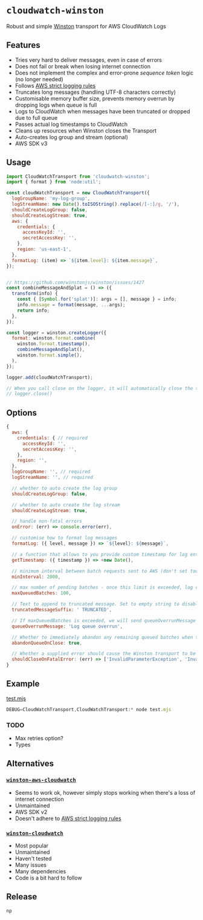 # `cloudwatch-winston`

Robust and simple [Winston](https://github.com/winstonjs/winston) transport for AWS CloudWatch Logs

## Features

- Tries very hard to deliver messages, even in case of errors
- Does not fail or break when losing internet connection
- Does not implement the complex and error-prone *sequence token* logic (no longer needed)
- Follows [AWS strict logging rules](https://docs.aws.amazon.com/AmazonCloudWatchLogs/latest/APIReference/API_PutLogEvents.html)
- Truncates long messages (handling UTF-8 characters correctly)
- Customisable memory buffer size, prevents memory overrun by dropping logs when queue is full
- Logs to CloudWatch when messages have been truncated or dropped due to full queue
- Passes actual log timestamps to CloudWatch
- Cleans up resources when Winston closes the Transport
- Auto-creates log group and stream (optional)
- AWS SDK v3

## Usage

```js
import CloudWatchTransport from 'cloudwatch-winston';
import { format } from 'node:util';

const cloudWatchTransport = new CloudWatchTransport({
  logGroupName: 'my-log-group',
  logStreamName: new Date().toISOString().replace(/[-:]/g, '/'),
  shouldCreateLogGroup: false,
  shouldCreateLogStream: true,
  aws: {
    credentials: {
      accessKeyId: '',
      secretAccessKey: '',
    },
    region: 'us-east-1',
  },
  formatLog: (item) => `${item.level}: ${item.message}`,
});


// https://github.com/winstonjs/winston/issues/1427
const combineMessageAndSplat = () => ({
  transform(info) {
    const { [Symbol.for('splat')]: args = [], message } = info;
    info.message = format(message, ...args);
    return info;
  },
});

const logger = winston.createLogger({
  format: winston.format.combine(
    winston.format.timestamp(),
    combineMessageAndSplat(),
    winston.format.simple(),
  ),
});

logger.add(cloudWatchTransport);

// When you call close on the logger, it will automatically close the transport and clean up
// logger.close()
```

## Options

```js
{
  aws: {
    credentials: { // required
      accessKeyId: '',
      secretAccessKey: '',
    },
    region: '',
  },
  logGroupName: '', // required
  logStreamName: '', // required

  // whether to auto create the log group
  shouldCreateLogGroup: false,

  // whether to auto create the log stream
  shouldCreateLogStream: true,

  // handle non-fatal errors
  onError: (err) => console.error(err),

  // customise how to format log messages
  formatLog: ({ level, message }) => `${level}: ${message}`,

  // a function that allows to you provide custom timestamp for log entries sent to CloudWatch. Must return number of milliseconds since epoch. Default: use `timestamp` metadata provided by `winston.format.timestamp()`
  getTimestamp: ({ timestamp }) => +new Date(),

  // minimum interval between batch requests sent to AWS (don't set too low!)
  minInterval: 2000,

  // max number of pending batches - once this limit is exceeded, log calls will be dropped. Note that each batch can have up to 10k messages and a total of about 1MB.
  maxQueuedBatches: 100,

  // Text to append to truncated message. Set to empty string to disable.
  truncatedMessageSuffix: ' TRUNCATED',

  // If maxQueuedBatches is exceeded, we will send queueOverrunMessage to CloudWatch Logs *once*, until queue has returned to normal again. Set to empty string to disable this behavior.
  queueOverrunMessage: 'Log queue overrun',

  // Whether to immediately abandon any remaining queued batches when the transport closes, or retry them until delivered
  abandonQueueOnClose: true,

  // Whether a supplied error should cause the Winston transport to be closed. Any errors thrown when creating the log group or stream are not affected by this option.
  shouldCloseOnFatalError: (err) => ['InvalidParameterException', 'InvalidSequenceTokenException', 'ResourceNotFoundException', 'UnrecognizedClientException'].includes(err.name),
}
```

## Example

[test.mjs](./test.mjs)

```js
DEBUG=CloudWatchTransport,CloudWatchTransport:* node test.mjs
```

### TODO

- Max retries option?
- Types

## Alternatives

### [`winston-aws-cloudwatch`](https://github.com/timdp/winston-aws-cloudwatch)

- Seems to work ok, however simply stops working when there's a loss of internet connection
- Unmaintained
- AWS SDK v2
- Doesn't adhere to [AWS strict logging rules](https://docs.aws.amazon.com/AmazonCloudWatchLogs/latest/APIReference/API_PutLogEvents.html)

### [`winston-cloudwatch`](https://github.com/lazywithclass/winston-cloudwatch)

- Most popular
- Unmaintained
- Haven't tested
- Many issues
- Many dependencies
- Code is a bit hard to follow

## Release

```bash
np
```
